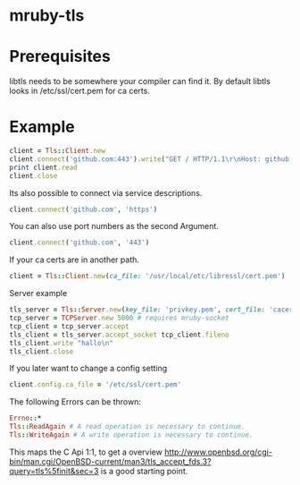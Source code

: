 ﻿# mruby-tls

Prerequisites
=============
libtls needs to be somewhere your compiler can find it.
By default libtls looks in /etc/ssl/cert.pem for ca certs.

Example
=======
```ruby
client = Tls::Client.new
client.connect('github.com:443').write("GET / HTTP/1.1\r\nHost: github.com\r\nConnection: close\r\n\r\n")
print client.read
client.close
```

Its also possible to connect via service descriptions.
```ruby
client.connect('github.com', 'https')
```

You can also use port numbers as the second Argument.
```ruby
client.connect('github.com', '443')
```

If your ca certs are in another path.

```ruby
client = Tls::Client.new(ca_file: '/usr/local/etc/libressl/cert.pem')
```

Server example
```ruby
tls_server = Tls::Server.new(key_file: 'privkey.pem', cert_file: 'cacert.pem')
tcp_server = TCPServer.new 5000 # requires mruby-socket
tcp_client = tcp_server.accept
tls_client = tls_server.accept_socket tcp_client.fileno
tls_client.write "hallo\n"
tls_client.close
```

If you later want to change a config setting
```ruby
client.config.ca_file = '/etc/ssl/cert.pem'
```

The following Errors can be thrown:
```ruby
Errno::*
Tls::ReadAgain # A read operation is necessary to continue.
Tls::WriteAgain # A write operation is necessary to continue.
```

This maps the C Api 1:1, to get a overview http://www.openbsd.org/cgi-bin/man.cgi/OpenBSD-current/man3/tls_accept_fds.3?query=tls%5finit&sec=3 is a good starting point.
